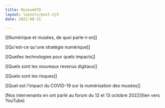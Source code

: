 ```yaml
---
title: MuseumXTD  
layout: layouts/post.njk  
date: 2022-08-31

---
```


[[Numérique et musées, de quoi parle-t-on]]

[[Qu'est-ce qu'une stratégie numérique]]

[[Quelles technologies pour quels impacts]]

[[Quels sont les nouveaux revenus digitaux]]

[[Quels sont les risques]]

[[Quel est l'impact du COVID-19 sur la numérisation des musées]]

[Nos intervenants en ont parlé au forum du 12 et 13 octobre 2022](lien vers YouTube)